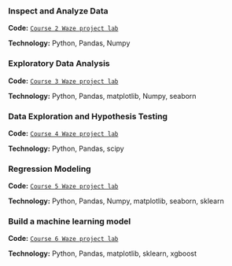### Inspect and Analyze Data
**Code:** [`Course 2 Waze project lab`](https://github.com/kevinlam-aus/Waze-Advanced-Data-Analytics-Course/blob/main/Course%202%20Waze%20project%20lab.ipynb)

**Technology:** Python, Pandas, Numpy


### Exploratory Data Analysis
**Code:** [`Course 3 Waze project lab`](https://github.com/kevinlam-aus/Waze-Advanced-Data-Analytics-Course/blob/main/Course%203%20Waze%20project%20lab.ipynb)

**Technology:** Python, Pandas, matplotlib, Numpy, seaborn


### Data Exploration and Hypothesis Testing
**Code:** [`Course 4 Waze project lab`](https://github.com/kevinlam-aus/Waze-Advanced-Data-Analytics-Course/blob/main/Course%204%20Waze%20project%20lab.ipynb)

**Technology:** Python, Pandas, scipy


### Regression Modeling
**Code:** [`Course 5 Waze project lab`](https://github.com/kevinlam-aus/Waze-Advanced-Data-Analytics-Course/blob/main/Course%205%20Waze%20project%20lab.ipynb)

**Technology:** Python, Pandas, Numpy, matplotlib, seaborn, sklearn


### Build a machine learning model
**Code:** [`Course 6 Waze project lab`](https://github.com/kevinlam-aus/Waze-Advanced-Data-Analytics-Course/blob/main/Course%206%20Waze%20project%20lab.ipynb)

**Technology:** Python, Pandas, matplotlib, sklearn, xgboost
